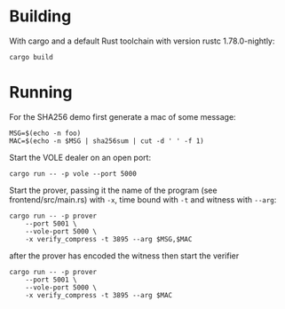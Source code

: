 # Building

With cargo and a default Rust toolchain with version rustc 1.78.0-nightly:

```
cargo build
```

# Running

For the SHA256 demo first generate a mac of some message:

```
MSG=$(echo -n foo)
MAC=$(echo -n $MSG | sha256sum | cut -d ' ' -f 1)
```

Start the VOLE dealer on an open port:

```
cargo run -- -p vole --port 5000
```

Start the prover, passing it the name of the program (see frontend/src/main.rs) with `-x`, time bound with `-t` and witness with `--arg`:

```
cargo run -- -p prover
    --port 5001 \
    --vole-port 5000 \
    -x verify_compress -t 3895 --arg $MSG,$MAC
```

after the prover has encoded the witness then start the verifier

```
cargo run -- -p prover
    --port 5001 \
    --vole-port 5000 \
    -x verify_compress -t 3895 --arg $MAC
```
